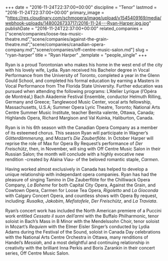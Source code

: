 +++
date = "2016-11-24T22:37:00+00:00"
discipline = "Tenor"
lastmod = "2016-11-24T22:37:00+00:00"
primary_image = "https://res.cloudinary.com/schmopera/image/upload/v1545409169/media/webhook-uploads/1480026733717/2016-11-24---Ryan-Harper.jpg.jpg"
publishDate = "2016-11-24T22:37:00+00:00"
related_companies = ["scene/companies/loose-tea-music-theatre.md","scene/companies/against-the-grain-theatre.md","scene/companies/canadian-opera-company.md","scene/companies/off-centre-music-salon.md"]
slug = "ryan-harper"
title = "Ryan Harper"
_template = "people_single"
+++

Ryan is a proud Torontonian who makes his home in the west end of the city with his lovely wife, Lydia.  Ryan received his Bachelor degree in Vocal Performance from the University of Toronto, completed a year in the Glenn Gould School, and completed his formal education by earning a Masters in Vocal Performance from The Florida State University.  Further education was pursued when attending the following programs: L’Atelier Lyrique (l’Opéra de Montréal,)   Bach Akademie Festival Ensemble, conductor Helmuth Rilling, Germany and Greece; Tanglewood Music Center, vocal arts fellowship, Massachusetts, U.S.A; Summer Opera Lyric Theatre, Toronto; National Arts Centre Summer Music Institute, teacher Benita valente, Ottawa, Canada; Highlands Opera, Richard Margison and Val Kuinka, Haliburton, Canada.  
     
Ryan is in his 6th season with the Canadian Opera Company as a member of its esteemed chorus.  This season Ryan will participate in Wagner’s *Götterdämmerung*, and Mozart’s *Die Zauberflöte*.  In October Harper will reprise the role of Max for Opera By Request’s performance of *Der Freischütz*, then, in November, will sing with Off Centre Music Salon in their Russian Salon; the month will conclude with a highly evocative new rendition -created by Alaina Viau- of the beloved romantic staple, *Carmen*.
     
Having worked almost exclusively in Canada has helped to develop a unique relationship with independant opera companies.  Ryan has had the pleasure of singing Tamino in Die Zauberflöte for the Chilliwack Opera Company, *La Boheme* for both Capital City Opera, Against the Grain, and Cowtown Opera, Carmen for Loose Tea Opera, *Rigoletto* and *La Gioconda* with Calgary Concert Opera, and countless shows with Opera By request, including: *Rusalka*, *Jakobim*, *Mefistofele*, *Der Freischütz*, and *La Traviata*. 

Ryan’s concert work has included the North American premiere of a Puccini work entitled *Cessato il suon dell’armi* with the Buffalo Philharmonic, tenor soloist in Bach’s Mass in B Minor with the Mendelssohn Choir, tenor soloist in Mozart’s *Requiem* with the Elmer Eisler Singer’s conducted by Lydia Adams during the Festival of the Sound, soloist in Canada Day celebrations with the National Arts Centre Orchestra in Ottawa, many renditions of Handel’s *Messiah*, and a most delightful and continuing relationship in creativity with the brilliant Inna Perkis and Boris Zarankin in their concert series, Off Centre Music Salon.

